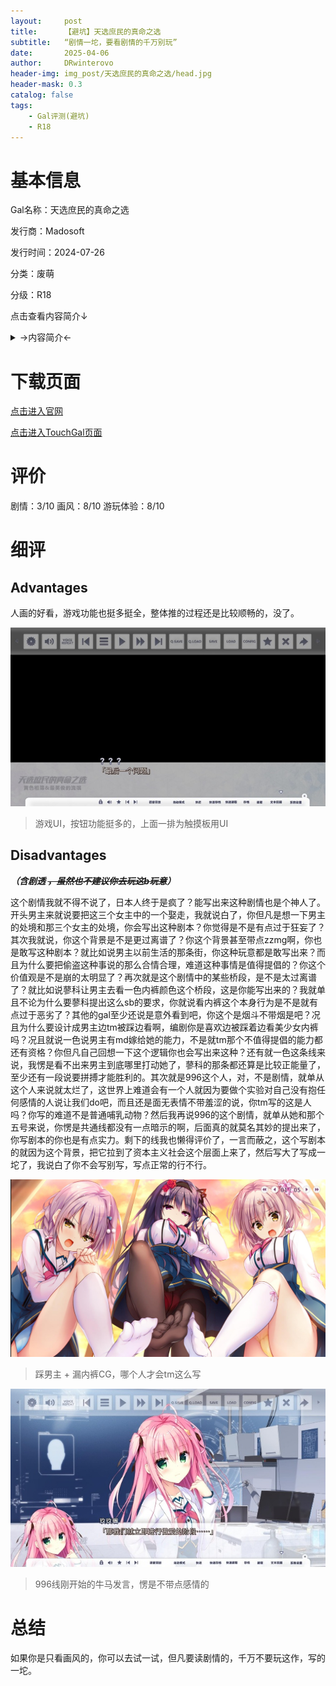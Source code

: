 ```yaml
---
layout:     post
title:      【避坑】天选庶民的真命之选
subtitle:   “剧情一坨，要看剧情的千万别玩”
date:       2025-04-06
author:     DRwinterovo
header-img: img_post/天选庶民的真命之选/head.jpg
header-mask: 0.3
catalog: false
tags:
    - Gal评测(避坑)
    - R18
---
```


# 基本信息

Gal名称：天选庶民的真命之选

发行商：Madosoft

发行时间：2024-07-26

分类：废萌

分级：R18

点击查看内容简介↓

<details>
<summary>→内容简介←</summary>

<div markdown="1">

> 光与暗、发展与衰退、荣耀与没落——<br>资本主义为这个国家带来了扭曲的秩序与和平。<br>在这片特别区域里，极少数的精英阶级独占了财富、教育以及安全。<br><br>有一个男子打破了这里的规矩。<br>他叫做布波能凪。出生于贫民区的他，本该一辈子是失败者。<br>可是有一天，他得到了通往乐园的邀请函。<br><br>【天赐之礼】<br>无论任何境遇之下的年轻人都可以获得的，<br>入学精英子女专属的教育机构“樱元学园”的权利。但每年仅限一人。<br><br>顺利毕业就可以得到非凡的地位、名誉以及权利。<br>凪想要借此机会扭转人生，<br>而针对身份低微的外来者的负面感情和阴谋冲他席卷而来。<br>挡在他面前的，是学园的统治者、学生会的豪杰们——<br><br>暗中执掌全日本的华族现任家主，统治精英学园的天才会长一色奏命<br>执行警察厅的机密任务，掌握了合气道的诡计师蓼科伊舞<br>拥有着雄厚财力的绝代工程师夜刀空空瑠<br><br>凪和出身相同、自认是妹妹的灯莉一起，<br><br>在四面受敌的上流社会里<br>赌上生存与荣耀而日日拼搏。<br>
</div>

</details>

# 下载页面

[点击进入官网](https://selectoblige.com/)

[点击进入TouchGal页面](https://www.touchgal.us/b07068fe)

# 评价
剧情：3/10 画风：8/10 游玩体验：8/10

# 细评
## Advantages

人画的好看，游戏功能也挺多挺全，整体推的过程还是比较顺畅的，没了。

![](/img_post/天选庶民的真命之选/1.jpg)

> 游戏UI，按钮功能挺多的，上面一排为触摸板用UI



## Disadvantages
***（含剧透 ~~，虽然也不建议你去玩这b玩意~~）***

这个剧情我就不得不说了，日本人终于是疯了？能写出来这种剧情也是个神人了。开头男主来就说要把这三个女主中的一个娶走，我就说白了，你但凡是想一下男主的处境和那三个女主的处境，你会写出这种剧本？你觉得是不是有点过于狂妄了？其次我就说，你这个背景是不是更过离谱了？你这个背景甚至带点zzmg啊，你也是敢写这种剧本？就比如说男主以前生活的那条街，你这种玩意都是敢写出来？而且为什么要把偷盗这种事说的那么合情合理，难道这种事情是值得提倡的？你这个价值观是不是崩的太明显了？再次就是这个剧情中的某些桥段，是不是太过离谱了？就比如说蓼科让男主去看一色内裤颜色这个桥段，这是你能写出来的？我就单且不论为什么要蓼科提出这么sb的要求，你就说看内裤这个本身行为是不是就有点过于恶劣了？其他的gal至少还说是意外看到吧，你这个是烟斗不带烟是吧？况且为什么要设计成男主边tm被踩边看啊，编剧你是喜欢边被踩着边看美少女内裤吗？况且就说一色说男主有md嫁给她的能力，不是就tm那个不值得提倡的能力都还有资格？你但凡自己回想一下这个逻辑你也会写出来这种？还有就一色这条线来说，我愣是看不出来男主到底哪里打动她了，蓼科的那条都还算是比较正能量了，至少还有一段说要拼搏才能胜利的。其次就是996这个人，对，不是剧情，就单从这个人来说就太烂了，这世界上难道会有一个人就因为要做个实验对自己没有抱任何感情的人说让我们do吧，而且还是面无表情不带羞涩的说，你tm写的这是人吗？你写的难道不是普通哺乳动物？然后我再说996的这个剧情，就单从她和那个五号来说，你愣是共通线都没有一点暗示的啊，后面真的就莫名其妙的提出来了，你写剧本的你也是有点实力。剩下的线我也懒得评价了，一言而蔽之，这个写剧本的就因为这个背景，把它拉到了资本主义社会这个层面上来了，然后写大了写成一坨了，我说白了你不会写别写，写点正常的行不行。

![](/img_post/天选庶民的真命之选/2.jpg)
> 踩男主 + 漏内裤CG，哪个人才会tm这么写

![](/img_post/天选庶民的真命之选/3.jpg)
> 996线刚开始的牛马发言，愣是不带点感情的

# 总结
如果你是只看画风的，你可以去试一试，但凡要读剧情的，千万不要玩这作，写的一坨。
